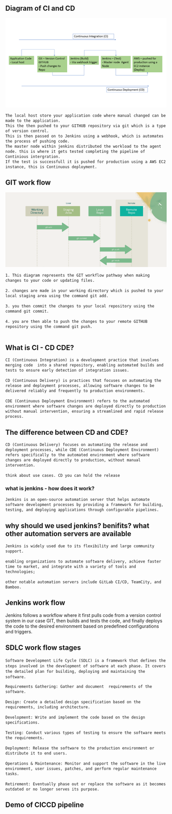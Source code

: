 
## Diagram of CI and CD
![Alt text](<CICD pipeline.png>)

```
The local host store your application code where manual changed can be made to the application.
This the then pushed to your GITHUB repository via git which is a type of version control.
This is then passed on to Jenkins using a webhook, which is automates the process of pushing code.
The master node within jenkins distributed the workload to the agent node. this is where it gets tested completing the pipeline of Continious intergration. 
If the test is successfull it is pushed for production using a AWS EC2 instance, this is Continuous deployment.
```


## GIT work flow 
![Alt text](<git workflow.png>)

```
1. This diagram represents the GIT workflow pathway when making changes to your code or updating files. 

2. changes are made in your working directory which is pushed to your local staging area using the command git add.

3. you then commit the changes to your local repository using the command git commit.

4. you are then able to push the changes to your remote GITHUB repository using the command git push. 


```

## What is CI - CD CDE?

```
CI (Continuous Integration) is a development practice that involves merging code  into a shared repository, enabling automated builds and tests to ensure early detection of integration issues.

CD (Continuous Delivery) is practices that focuses on automating the release and deployment processes, allowing software changes to be delivered reliably and frequently to production environments.

CDE (Continuous Deployment Environment) refers to the automated environment where software changes are deployed directly to production without manual intervention, ensuring a streamlined and rapid release process.
```

## The difference between CD and CDE?
```
CD (Continuous Delivery) focuses on automating the release and deployment processes, while CDE (Continuous Deployment Environment) refers specifically to the automated environment where software changes are deployed directly to production, without manual intervention.

think about use cases. CD you can hold the release 
```


### what is jenkins - how does it work?
```
Jenkins is an open-source automation server that helps automate software development processes by providing a framework for building, testing, and deploying applications through configurable pipelines.
```

## why should we used jenkins? benifits? what other automation servers are available 
```
Jenkins is widely used due to its flexibility and large community support.

enabling organizations to automate software delivery, achieve faster time to market, and integrate with a variety of tools and technologies; 

other notable automation servers include GitLab CI/CD, TeamCity, and Bamboo.
```
## Jenkins work flow 

Jenkins follows a workflow where it first pulls code from a version control system in our case GIT, then builds and tests the code, and finally deploys the code to the desired environment based on predefined configurations and triggers.

## SDLC work flow stages 

`Software Development Life Cycle (SDLC) is a framework that defines the steps involved in the development of software at each phase. It covers the detailed plan for building, deploying and maintaining the software.`

```
Requirements Gathering: Gather and document  requirements of the software.

Design: Create a detailed design specification based on the requirements, including architecture.

Development: Write and implement the code based on the design specifications.

Testing: Conduct various types of testing to ensure the software meets the requirements.

Deployment: Release the software to the production environment or distribute it to end users.

Operations & Maintenance: Monitor and support the software in the live environment, user issues, patches, and perform regular maintenance tasks.

Retirement: Eventually phase out or replace the software as it becomes outdated or no longer serves its purpose.

```
## Demo of CICCD pipeline 